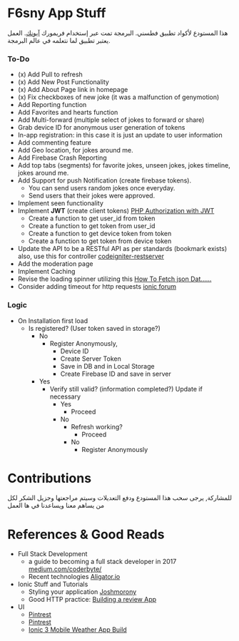 # F6sny App Stuff
هذا المستودع لأكواد تطبيق فطسني. البرمجة تمت عبر إستخدام فريمورك [آيونك](https://www.ionicframework.com). العمل يعتبر تطبيق لما نتعلمه في عالم البرمجة.  

### To-Do
* (x) Add Pull to refresh
* (x) Add New Post Functionality
* (x) Add About Page link in homepage
* (x) Fix checkboxes of new joke (it was a malfunction of genymotion)
* Add Reporting function
* Add Favorites and hearts function
* Add Multi-forward (multiple select of jokes to forward or share)
* Grab device ID for anonymous user generation of tokens
* In-app registration: in this case it is just an update to user information
* Add commenting feature
* Add Geo location, for jokes around me.
* Add Firebase Crash Reporting
* Add top tabs (segments) for favorite jokes, unseen jokes, jokes timeline, jokes around me.
* Add Support for push Notification (create firebase tokens).
	* You can send users random jokes once everyday.
	* Send users that their jokes were approved.
* Implement seen functionality
* Implement **JWT** (create client tokens) [PHP Authorization with JWT](https://www.sitepoint.com/php-authorization-jwt-json-web-tokens/)
	* Create a function to get user_id from token
	* Create a function to get token from user_id
	* Create a function to get device token from token
	* Create a function to get token from device token
* Update the API to be a RESTful API as per standards (bookmark exists) also, use this for controller [codeigniter-restserver](https://github.com/chriskacerguis/codeigniter-restserver)
* Add the moderation page
* Implement Caching
* Revise the loading spinner utilizing this [How To Fetch json Dat......](http://www.icoderslab.com/how-to-fetch-json-data-from-web-service-in-ionic-2-app-using-angular-2/)
* Consider adding timeout for http requests [ionic forum](https://forum.ionicframework.com/t/ionic-http-request-timeout/38912/21)


### Logic
* On Installation first load
	* Is registered? (User token saved in storage?)
		* No
			* Register Anonymously,
				* Device ID
				* Create Server Token
				* Save in DB and in Local Storage
				* Create Firebase ID and save in server
		* Yes
			* Verify still valid? (information completed?) Update if necessary
				* Yes
					* Proceed
				* No
					* Refresh working?
						* Proceed
					* No
						* Register Anonymously




# Contributions
للمشاركة, يرجى سحب هذا المستودع ودفع التعديلات وسيتم مراجعتها وجزيل الشكر لكل من يساهم معنا ويساعدنا في ها العمل

# References & Good Reads
* Full Stack Development
	* a guide to becoming a full stack developer in 2017 [medium.com/coderbyte/](https://medium.com/coderbyte/a-guide-to-becoming-a-full-stack-developer-in-2017-5c3c08a1600c)
	* Recent technologies [Aligator.io](https://alligator.io/ionic/)
* Ionic Stuff and Tutorials
	* Styling your application [Joshmorony](https://www.joshmorony.com/a-guide-to-styling-an-ionic-2-application/)
	* Good HTTP practice: [Building a review App](https://www.joshmorony.com/building-a-review-app-with-ionic-2-mongodb-node/)
* UI
	* [Pintrest](https://www.pinterest.com/wepsdesign/ui-mobile-booking-travel/?lp=true)
	* [Pintrest](https://www.pinterest.com/pin/271201208786791612/)
	* [Ionic 3 Mobile Weather App Build](https://www.youtube.com/watch?v=qs2n_poLarc)
